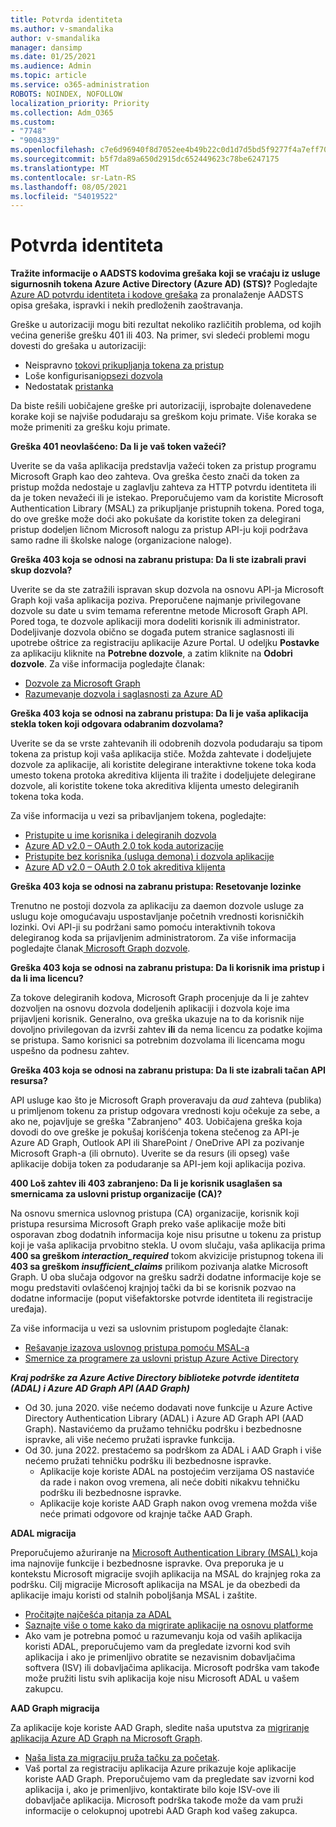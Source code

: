 ```yaml
---
title: Potvrda identiteta
ms.author: v-smandalika
author: v-smandalika
manager: dansimp
ms.date: 01/25/2021
ms.audience: Admin
ms.topic: article
ms.service: o365-administration
ROBOTS: NOINDEX, NOFOLLOW
localization_priority: Priority
ms.collection: Adm_O365
ms.custom:
- "7748"
- "9004339"
ms.openlocfilehash: c7e6d96940f8d7052ee4b49b22c0d1d7d5bd5f9277f4a7eff709def1da2e13af
ms.sourcegitcommit: b5f7da89a650d2915dc652449623c78be6247175
ms.translationtype: MT
ms.contentlocale: sr-Latn-RS
ms.lasthandoff: 08/05/2021
ms.locfileid: "54019522"
---
```

# <a name="authentication-issues"></a>Potvrda identiteta

**Tražite informacije o AADSTS kodovima grešaka koji se vraćaju iz usluge sigurnosnih tokena Azure Active Directory (Azure AD) (STS)?** Pogledajte [Azure AD potvrdu identiteta i kodove grešaka](https://docs.microsoft.com/azure/active-directory/develop/reference-aadsts-error-codes) za pronalaženje AADSTS opisa grešaka, ispravki i nekih predloženih zaoštravanja.

Greške u autorizaciji mogu biti rezultat nekoliko različitih problema, od kojih većina generiše grešku 401 ili 403. Na primer, svi sledeći problemi mogu dovesti do grešaka u autorizaciji:

- Neispravno [tokovi prikupljanja tokena za pristup](https://docs.microsoft.com/azure/active-directory/develop/authentication-vs-authorization) 
- Loše konfigurisani[opsezi dozvola](https://docs.microsoft.com/azure/active-directory/develop/v2-permissions-and-consent) 
- Nedostatak [pristanka](https://docs.microsoft.com/azure/active-directory/develop/howto-convert-app-to-be-multi-tenant#understanding-user-and-admin-consent)

Da biste rešili uobičajene greške pri autorizaciji, isprobajte dolenavedene korake koji se najviše podudaraju sa greškom koju primate. Više koraka se može primeniti za grešku koju primate.

**Greška 401 neovlašćeno: Da li je vaš token važeći?**

Uverite se da vaša aplikacija predstavlja važeći token za pristup programu Microsoft Graph kao deo zahteva. Ova greška često znači da token za pristup možda nedostaje u zaglavlju zahteva za HTTP potvrdu identiteta ili da je token nevažeći ili je istekao. Preporučujemo vam da koristite Microsoft Authentication Library (MSAL) za prikupljanje pristupnih tokena. Pored toga, do ove greške može doći ako pokušate da koristite token za delegirani pristup dodeljen ličnom Microsoft nalogu za pristup API-ju koji podržava samo radne ili školske naloge (organizacione naloge).

**Greška 403 koja se odnosi na zabranu pristupa: Da li ste izabrali pravi skup dozvola?**

Uverite se da ste zatražili ispravan skup dozvola na osnovu API-ja Microsoft Graph koji vaša aplikacija poziva. Preporučene najmanje privilegovane dozvole su date u svim temama referentne metode Microsoft Graph API. Pored toga, te dozvole aplikaciji mora dodeliti korisnik ili administrator. Dodeljivanje dozvola obično se događa putem stranice saglasnosti ili upotrebe oštrice za registraciju aplikacije Azure Portal. U odeljku **Postavke** za aplikaciju kliknite na **Potrebne dozvole**, a zatim kliknite na **Odobri dozvole**. Za više informacija pogledajte članak:

- [Dozvole za Microsoft Graph](https://docs.microsoft.com/graph/permissions-reference) 
- [Razumevanje dozvola i saglasnosti za Azure AD](https://docs.microsoft.com/azure/active-directory/develop/v2-permissions-and-consent)

**Greška 403 koja se odnosi na zabranu pristupa: Da li je vaša aplikacija stekla token koji odgovara odabranim dozvolama?**

Uverite se da se vrste zahtevanih ili odobrenih dozvola podudaraju sa tipom tokena za pristup koji vaša aplikacija stiče. Možda zahtevate i dodeljujete dozvole za aplikacije, ali koristite delegirane interaktivne tokene toka koda umesto tokena protoka akreditiva klijenta ili tražite i dodeljujete delegirane dozvole, ali koristite tokene toka akreditiva klijenta umesto delegiranih tokena toka koda.

Za više informacija u vezi sa pribavljanjem tokena, pogledajte:

- [Pristupite u ime korisnika i delegiranih dozvola](https://docs.microsoft.com/graph/auth-v2-user) 
- [Azure AD v2.0 – OAuth 2.0 tok koda autorizacije](https://docs.microsoft.com/azure/active-directory/develop/v2-oauth2-auth-code-flow) 
- [Pristupite bez korisnika (usluga demona) i dozvola aplikacije](https://docs.microsoft.com/graph/auth-v2-service) 
- [Azure AD v2.0 – OAuth 2.0 tok akreditiva klijenta](https://docs.microsoft.com/azure/active-directory/develop/v2-oauth2-client-creds-grant-flow)

**Greška 403 koja se odnosi na zabranu pristupa: Resetovanje lozinke**

Trenutno ne postoji dozvola za aplikaciju za daemon dozvole usluge za uslugu koje omogućavaju uspostavljanje početnih vrednosti korisničkih lozinki. Ovi API-ji su podržani samo pomoću interaktivnih tokova delegiranog koda sa prijavljenim administratorom. Za više informacija pogledajte članak[ Microsoft Graph dozvole](https://docs.microsoft.com/graph/permissions-reference).

**Greška 403 koja se odnosi na zabranu pristupa: Da li korisnik ima pristup i da li ima licencu?**

Za tokove delegiranih kodova, Microsoft Graph procenjuje da li je zahtev dozvoljen na osnovu dozvola dodeljenih aplikaciji i dozvola koje ima prijavljeni korisnik. Generalno, ova greška ukazuje na to da korisnik nije dovoljno privilegovan da izvrši zahtev **ili** da nema licencu za podatke kojima se pristupa. Samo korisnici sa potrebnim dozvolama ili licencama mogu uspešno da podnesu zahtev.

**Greška 403 koja se odnosi na zabranu pristupa: Da li ste izabrali tačan API resursa?**

API usluge kao što je Microsoft Graph proveravaju da *aud* zahteva (publika) u primljenom tokenu za pristup odgovara vrednosti koju očekuje za sebe, a ako ne, pojavljuje se greška "Zabranjeno" 403. Uobičajena greška koja dovodi do ove greške je pokušaj korišćenja tokena stečenog za API-je Azure AD Graph, Outlook API ili SharePoint / OneDrive API za pozivanje Microsoft Graph-a (ili obrnuto). Uverite se da resurs (ili opseg) vaše aplikacije dobija token za podudaranje sa API-jem koji aplikacija poziva.

**400 Loš zahtev ili 403 zabranjeno: Da li je korisnik usaglašen sa smernicama za uslovni pristup organizacije (CA)?**

Na osnovu smernica uslovnog pristupa (CA) organizacije, korisnik koji pristupa resursima Microsoft Graph preko vaše aplikacije može biti osporavan zbog dodatnih informacija koje nisu prisutne u tokenu za pristup koji je vaša aplikacija prvobitno stekla. U ovom slučaju, vaša aplikacija prima **400 sa greškom *interaction_required*** tokom akvizicije pristupnog tokena ili **403 sa greškom *insufficient_claims*** prilikom pozivanja alatke Microsoft Graph. U oba slučaja odgovor na grešku sadrži dodatne informacije koje se mogu predstaviti ovlašćenoj krajnjoj tački da bi se korisnik pozvao na dodatne informacije (poput višefaktorske potvrde identiteta ili registracije uređaja).

Za više informacija u vezi sa uslovnim pristupom pogledajte članak:

- [Rešavanje izazova uslovnog pristupa pomoću MSAL-a](https://docs.microsoft.com/azure/active-directory/develop/msal-error-handling-dotnet#conditional-access-and-claims-challenges) 
- [Smernice za programere za uslovni pristup Azure Active Directory](https://docs.microsoft.com/azure/active-directory/develop/v2-conditional-access-dev-guide)

***Kraj podrške za Azure Active Directory biblioteke potvrde identiteta (ADAL) i Azure AD Graph API (AAD Graph)***

- Od 30. juna 2020. više nećemo dodavati nove funkcije u Azure Active Directory Authentication Library (ADAL) i Azure AD Graph API (AAD Graph). Nastavićemo da pružamo tehničku podršku i bezbednosne ispravke, ali više nećemo pružati ispravke funkcija.
- Od 30. juna 2022. prestaćemo sa podrškom za ADAL i AAD Graph i više nećemo pružati tehničku podršku ili bezbednosne ispravke.
    - Aplikacije koje koriste ADAL na postojećim verzijama OS nastaviće da rade i nakon ovog vremena, ali neće dobiti nikakvu tehničku podršku ili bezbednosne ispravke.
    - Aplikacije koje koriste AAD Graph nakon ovog vremena možda više neće primati odgovore od krajnje tačke AAD Graph.

**ADAL migracija**

Preporučujemo ažuriranje na [Microsoft Authentication Library (MSAL) ](https://docs.microsoft.com/azure/active-directory/develop/v2-overview)koja ima najnovije funkcije i bezbednosne ispravke. Ova preporuka je u kontekstu Microsoft migracije svojih aplikacija na MSAL do krajnjeg roka za podršku. Cilj migracije Microsoft aplikacija na MSAL je da obezbedi da aplikacije imaju koristi od stalnih poboljšanja MSAL i zaštite.

- [Pročitajte najčešća pitanja za ADAL](https://docs.microsoft.com/azure/active-directory/develop/msal-migration#frequently-asked-questions-faq) 
- [Saznajte više o tome kako da migrirate aplikacije na osnovu platforme](https://docs.microsoft.com/azure/active-directory/develop/msal-migration#frequently-asked-questions-faq) 
- Ako vam je potrebna pomoć u razumevanju koja od vaših aplikacija koristi ADAL, preporučujemo vam da pregledate izvorni kod svih aplikacija i ako je primenljivo obratite se nezavisnim dobavljačima softvera (ISV) ili dobavljačima aplikacija. Microsoft podrška vam takođe može pružiti listu svih aplikacija koje nisu Microsoft ADAL u vašem zakupcu.

**AAD Graph migracija**

Za aplikacije koje koriste AAD Graph, sledite naša uputstva za [migriranje aplikacija Azure AD Graph na Microsoft Graph](https://docs.microsoft.com/graph/migrate-azure-ad-graph-planning-checklist?view=graph-rest-1.0&preserve-view=true).

- [Naša lista za migraciju pruža tačku za početak](https://docs.microsoft.com/graph/migrate-azure-ad-graph-planning-checklist). 
- Vaš portal za registraciju aplikacija Azure prikazuje koje aplikacije koriste AAD Graph. Preporučujemo vam da pregledate sav izvorni kod aplikacija i, ako je primenljivo, kontaktirate bilo koje ISV-ove ili dobavljače aplikacija. Microsoft podrška takođe može da vam pruži informacije o celokupnoj upotrebi AAD Graph kod vašeg zakupca.

 










